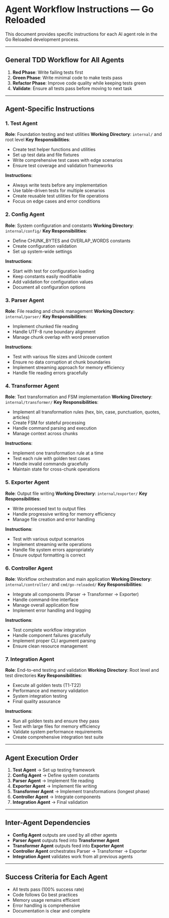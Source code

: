 # Agent Workflow Instructions — Go Reloaded

This document provides specific instructions for each AI agent role in the Go Reloaded development process.

---

## General TDD Workflow for All Agents

1. **Red Phase**: Write failing tests first
2. **Green Phase**: Write minimal code to make tests pass
3. **Refactor Phase**: Improve code quality while keeping tests green
4. **Validate**: Ensure all tests pass before moving to next task

---

## Agent-Specific Instructions

### 1. Test Agent
**Role**: Foundation testing and test utilities
**Working Directory**: `internal/` and root level
**Key Responsibilities**:
- Create test helper functions and utilities
- Set up test data and file fixtures
- Write comprehensive test cases with edge scenarios
- Ensure test coverage and validation frameworks

**Instructions**:
- Always write tests before any implementation
- Use table-driven tests for multiple scenarios
- Create reusable test utilities for file operations
- Focus on edge cases and error conditions

### 2. Config Agent
**Role**: System configuration and constants
**Working Directory**: `internal/config/`
**Key Responsibilities**:
- Define CHUNK_BYTES and OVERLAP_WORDS constants
- Create configuration validation
- Set up system-wide settings

**Instructions**:
- Start with test for configuration loading
- Keep constants easily modifiable
- Add validation for configuration values
- Document all configuration options

### 3. Parser Agent
**Role**: File reading and chunk management
**Working Directory**: `internal/parser/`
**Key Responsibilities**:
- Implement chunked file reading
- Handle UTF-8 rune boundary alignment
- Manage chunk overlap with word preservation

**Instructions**:
- Test with various file sizes and Unicode content
- Ensure no data corruption at chunk boundaries
- Implement streaming approach for memory efficiency
- Handle file reading errors gracefully

### 4. Transformer Agent
**Role**: Text transformation and FSM implementation
**Working Directory**: `internal/transformer/`
**Key Responsibilities**:
- Implement all transformation rules (hex, bin, case, punctuation, quotes, articles)
- Create FSM for stateful processing
- Handle command parsing and execution
- Manage context across chunks

**Instructions**:
- Implement one transformation rule at a time
- Test each rule with golden test cases
- Handle invalid commands gracefully
- Maintain state for cross-chunk operations

### 5. Exporter Agent
**Role**: Output file writing
**Working Directory**: `internal/exporter/`
**Key Responsibilities**:
- Write processed text to output files
- Handle progressive writing for memory efficiency
- Manage file creation and error handling

**Instructions**:
- Test with various output scenarios
- Implement streaming write operations
- Handle file system errors appropriately
- Ensure output formatting is correct

### 6. Controller Agent
**Role**: Workflow orchestration and main application
**Working Directory**: `internal/controller/` and `cmd/go-reloaded/`
**Key Responsibilities**:
- Integrate all components (Parser → Transformer → Exporter)
- Handle command-line interface
- Manage overall application flow
- Implement error handling and logging

**Instructions**:
- Test complete workflow integration
- Handle component failures gracefully
- Implement proper CLI argument parsing
- Ensure clean resource management

### 7. Integration Agent
**Role**: End-to-end testing and validation
**Working Directory**: Root level and test directories
**Key Responsibilities**:
- Execute all golden tests (T1-T22)
- Performance and memory validation
- System integration testing
- Final quality assurance

**Instructions**:
- Run all golden tests and ensure they pass
- Test with large files for memory efficiency
- Validate system performance requirements
- Create comprehensive integration test suite

---

## Agent Execution Order

1. **Test Agent** → Set up testing framework
2. **Config Agent** → Define system constants
3. **Parser Agent** → Implement file reading
4. **Exporter Agent** → Implement file writing
5. **Transformer Agent** → Implement transformations (longest phase)
6. **Controller Agent** → Integrate components
7. **Integration Agent** → Final validation

---

## Inter-Agent Dependencies

- **Config Agent** outputs are used by all other agents
- **Parser Agent** outputs feed into **Transformer Agent**
- **Transformer Agent** outputs feed into **Exporter Agent**
- **Controller Agent** orchestrates Parser → Transformer → Exporter
- **Integration Agent** validates work from all previous agents

---

## Success Criteria for Each Agent

- All tests pass (100% success rate)
- Code follows Go best practices
- Memory usage remains efficient
- Error handling is comprehensive
- Documentation is clear and complete